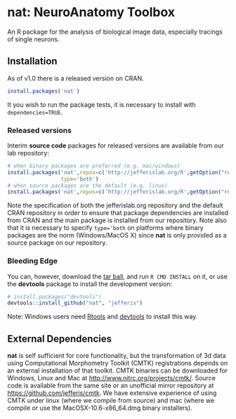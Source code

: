 # nat: NeuroAnatomy Toolbox
An R package for the analysis of biological image data, especially tracings of
single neurons.

## Installation
As of v1.0 there is a released version on CRAN.

```r
install.packages('nat')
```

It you wish to run the package tests, it is necessary to install with 
`dependencies=TRUE`.

### Released versions
Interim **source code** packages for released versions are available from our 
lab repository:

```r
# when binary packages are preferred (e.g. mac/windows)
install.packages('nat',repos=c('http://jefferislab.org/R',getOption("repos")),
                 type='both')
# when source packages are the default (e.g. linux)
install.packages('nat',repos=c('http://jefferislab.org/R',getOption("repos")))
```

Note the specification of both the jefferislab.org repository and the default 
CRAN repository in order to ensure that package dependencies are installed from 
CRAN and the main package is installed from our repository. Note also that it is
necessary to specify `type='both` on platforms where binary packages are the
norm (Windows/MacOS X) since **nat** is only provided as a source package on our
repository.

### Bleeding Edge
You can, however, download the [tar ball](https://github.com/jefferis/nat/tarball/master),
and run `R CMD INSTALL` on it, or use the **devtools** package to install the development version:

```r
# install.packages("devtools")
devtools::install_github("nat", "jefferis")
```

Note: Windows users need [Rtools](http://www.murdoch-sutherland.com/Rtools/) and
[devtools](http://CRAN.R-project.org/package=devtools) to install this way.

## External Dependencies
**nat** is self sufficient for core functionality, but the transformation of 3d
data using Computational Morphometry Toolkit (CMTK) registrations depends on an
external installation of that toolkit. CMTK binaries can be downloaded for
Windows, Linux and Mac at http://www.nitrc.org/projects/cmtk/. Source code is 
available from the same site or an unofficial mirror repository at 
https://github.com/jefferis/cmtk. We have extensive experience of using CMTK
under linux (where we compile from source) and mac (where we compile or use the
MacOSX-10.6-x86_64.dmg binary installers).
